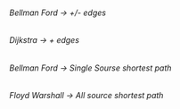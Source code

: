 ###### Bellman Ford -> +/- edges 
###### Dijkstra -> + edges 
###### Bellman Ford -> Single Sourse shortest path
###### Floyd Warshall -> All source shortest path
